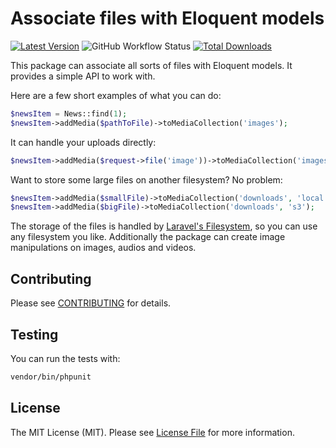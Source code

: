 # Associate files with Eloquent models

[![Latest Version](https://img.shields.io/github/release/k90mirzaei/media.svg?style=flat-square)](https://github.com/k90mirzaei/media/releases)
![GitHub Workflow Status](https://img.shields.io/github/workflow/status/k90mirzaei/media/run-tests?label=tests)
[![Total Downloads](https://img.shields.io/packagist/dt/k90mirzaei/media.svg?style=flat-square)](https://packagist.org/packages/k90mirzaei/media)

This package can associate all sorts of files with Eloquent models. It provides a
simple API to work with.

Here are a few short examples of what you can do:

```php
$newsItem = News::find(1);
$newsItem->addMedia($pathToFile)->toMediaCollection('images');
```

It can handle your uploads directly:

```php
$newsItem->addMedia($request->file('image'))->toMediaCollection('images');
```

Want to store some large files on another filesystem? No problem:

```php
$newsItem->addMedia($smallFile)->toMediaCollection('downloads', 'local');
$newsItem->addMedia($bigFile)->toMediaCollection('downloads', 's3');
```

The storage of the files is handled by [Laravel's Filesystem](https://laravel.com/docs/filesystem),
so you can use any filesystem you like. Additionally the package can create image manipulations
on images, audios and videos.

## Contributing

Please see [CONTRIBUTING](CONTRIBUTING.md) for details.


## Testing

You can run the tests with:

```bash
vendor/bin/phpunit
```

## License

The MIT License (MIT). Please see [License File](LICENSE.md) for more information.
